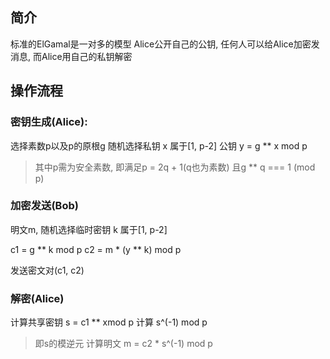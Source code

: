## 简介

标准的ElGamal是一对多的模型
Alice公开自己的公钥, 任何人可以给Alice加密发消息, 而Alice用自己的私钥解密

## 操作流程

### 密钥生成(Alice):

选择素数p以及p的原根g
随机选择私钥 x 属于[1, p-2]
公钥 y = g ** x mod p

> 其中p需为安全素数, 即满足p = 2q + 1(q也为素数)
> 且g ** q === 1 (mod p)

### 加密发送(Bob)

明文m, 随机选择临时密钥 k 属于[1, p-2]

c1 = g ** k mod p
c2 = m * (y ** k) mod p

发送密文对(c1, c2)

### 解密(Alice)

计算共享密钥 s = c1 ** xmod p
计算 s^(-1) mod p
> 即s的模逆元
计算明文 m = c2 * s^(-1) mod p
